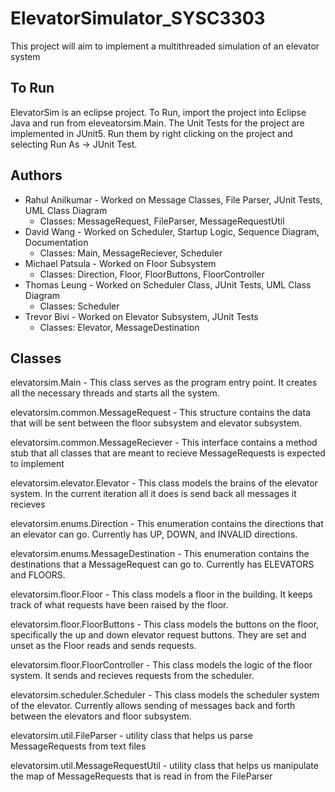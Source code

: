 # ElevatorSimulator_SYSC3303
This project will aim to implement a multithreaded simulation of an elevator system

## To Run
ElevatorSim is an eclipse project. To Run, import the project into Eclipse Java and run from eleveatorsim.Main.  The Unit Tests for the project are implemented in JUnit5. Run them by right clicking on the project and selecting Run As -> JUnit Test.

## Authors
* Rahul Anilkumar - Worked on Message Classes, File Parser, JUnit Tests, UML Class Diagram
	- Classes: MessageRequest, FileParser, MessageRequestUtil
* David Wang - Worked on Scheduler, Startup Logic, Sequence Diagram, Documentation
	- Classes: Main, MessageReciever, Scheduler
* Michael Patsula - Worked on Floor Subsystem
	- Classes: Direction, Floor, FloorButtons, FloorController
* Thomas Leung - Worked on Scheduler Class, JUnit Tests, UML Class Diagram
	- Classes: Scheduler
* Trevor Bivi - Worked on Elevator Subsystem, JUnit Tests
	- Classes: Elevator, MessageDestination

## Classes
elevatorsim.Main - This class serves as the program entry point. It creates all the necessary threads and starts all the system.

elevatorsim.common.MessageRequest - This structure contains the data that will be sent between the floor subsystem and elevator subsystem.

elevatorsim.common.MessageReciever - This interface contains a method stub that all classes that are meant to recieve MessageRequests is expected to implement

elevatorsim.elevator.Elevator - This class models the brains of the elevator system. In the current iteration all it does is send back all messages it recieves

elevatorsim.enums.Direction - This enumeration contains the directions that an elevator can go. Currently has UP, DOWN, and INVALID directions.

elevatorsim.enums.MessageDestination - This enumeration contains the destinations that a MessageRequest can go to. Currently has ELEVATORS and FLOORS.

elevatorsim.floor.Floor - This class models a floor in the building. It keeps track of what requests have been raised by the floor.

elevatorsim.floor.FloorButtons - This class models the buttons on the floor, specifically the up and down elevator request buttons. They are set and unset as the Floor reads and sends requests.

elevatorsim.floor.FloorController - This class models the logic of the floor system. It sends and recieves requests from the scheduler.

elevatorsim.scheduler.Scheduler - This class models the scheduler system of the elevator. Currently allows sending of messages back and forth between the elevators and floor subsystem.

elevatorsim.util.FileParser - utility class that helps us parse MessageRequests from text files

elevatorsim.util.MessageRequestUtil - utility class that helps us manipulate the map of MessageRequests that is read in from the FileParser
